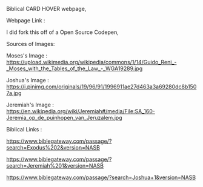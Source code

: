 Biblical CARD HOVER webpage,

Webpage Link : 

I did fork this off of a Open Source Codepen,

Sources of Images: 

Moses's Image : https://upload.wikimedia.org/wikipedia/commons/1/14/Guido_Reni_-_Moses_with_the_Tables_of_the_Law_-_WGA19289.jpg

Joshua's Image : https://i.pinimg.com/originals/19/96/91/1996911ae27d463a3a69280dc8b1507a.jpg

Jeremiah's Image : https://en.wikipedia.org/wiki/Jeremiah#/media/File:SA_160-Jeremia_op_de_puinhopen_van_Jeruzalem.jpg


Biblical Links : 

https://www.biblegateway.com/passage/?search=Exodus%202&version=NASB

https://www.biblegateway.com/passage/?search=Jeremiah%201&version=NASB

https://www.biblegateway.com/passage/?search=Joshua+1&version=NASB
